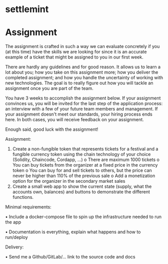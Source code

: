 # settlemint


# Assignment

The assignment is crafted in such a way we can evaluate concretely if you (at this time) have the skills we are looking for since it is an accurate example of a ticket that might be assigned to you in our first week.

There are hardly any guidelines and for good reason. It allows us to learn a lot about you; how you take on this assignment more; how you deliver the completed assignment; and how you handle the uncertainty of working with new technologies. The goal is to really figure out how you will tackle an assignment once you are part of the team.

You have 3 weeks to accomplish the assignment below. If your assignment convinces us, you will be invited for the last step of the application process: an interview with a few of your future team members and management. If your assignment doesn't meet our standards, your hiring process ends here. In both cases, you will receive feedback on your assignment.

Enough said, good luck with the assignment!

Assignment:

1.	Create a non-fungible token that represents tickets for a festival and a fungible currency token using the chain technology of your choice (Solidity, Chaincode, Cordapp, ...)
o	There are maximum 1000 tickets
o	You can buy tickets from the organizer at a fixed price in the currency token
o	You can buy for and sell tickets to others, but the price can never be higher than 110% of the previous sale
o	Add a monetization option for the organizer in the secondary market sales
2.	Create a small web app to show the current state (supply, what the accounts own, balances) and buttons to demonstrate the different functions.

Minimal requirements:

•	Include a docker-compose file to spin up the infrastructure needed to run the app

•	Documentation is everything, explain what happens and how to run/deploy

Delivery:

•	Send me a Github/GitLab/… link to the source code and docs
